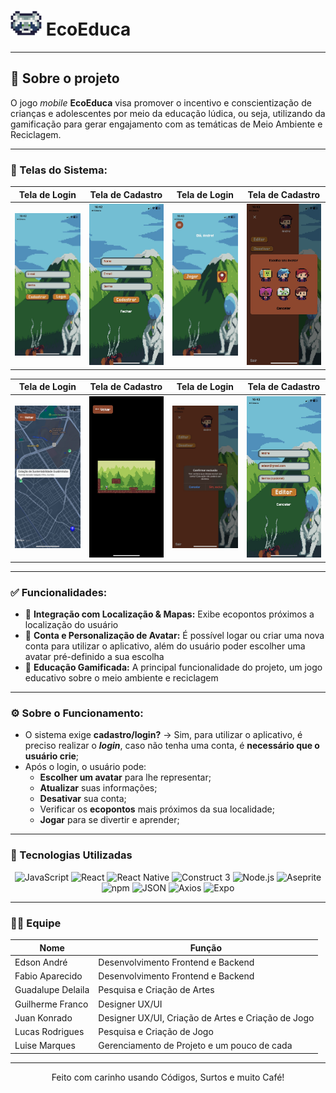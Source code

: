 # ![Logo](./assets/logoGuaxinim.png)  EcoEduca

---

## 📝 Sobre o projeto

O jogo _mobile_ **EcoEduca** visa promover o incentivo e conscientização de crianças e adolescentes por meio da educação lúdica, ou seja, utilizando da gamificação para gerar engajamento com as temáticas de Meio Ambiente e Reciclagem.

---

### 📸 Telas do Sistema:
| **Tela de Login** | **Tela de Cadastro** | **Tela de Login** | **Tela de Cadastro** |
| ----------------- | -------------------- |  ----------------- | -------------------- |
| <img src="./assets/Telas/Login.jpeg" alt="Tela de Login" width="200"> | <img src="./assets/Telas/Cadastro.jpeg" alt="Tela de Cadastro" width="200"> |  <img src="./assets/Telas/Inicio.jpeg" alt="Tela de Inicio" width="200"> |<img src="./assets/Telas/Avatar.jpeg" alt="Tela de Avatar" width="200"> |
  
| **Tela de Login** | **Tela de Cadastro** |   **Tela de Login** | **Tela de Cadastro** |
| ----------------- | -------------------- |  ----------------- | -------------------- |
| <img src="./assets/Telas/Mapa.jpeg" alt="Tela de Mapa" width="200"> |<img src="./assets/Telas/Jogo.jpeg" alt="Tela de Jogo" width="200"> | <img src="./assets/Telas/Exclusao.jpeg" alt="Tela de Exclusão" width="200"> | <img src="./assets/Telas/AlterarCadastro.jpeg" alt="Tela de Alterar Cadastro" width="200"> |

---

### ✅ Funcionalidades:

- 🎯 **Integração com Localização & Mapas:** Exibe ecopontos próximos a localização do usuário
- 🎨 **Conta e Personalização de Avatar:** É possível logar ou criar uma nova conta para utilizar o aplicativo, além do usuário poder escolher uma avatar pré-definido a sua escolha
- 🚀 **Educação Gamificada:** A principal funcionalidade do projeto, um jogo educativo sobre o meio ambiente e reciclagem

---

### ⚙️ Sobre o Funcionamento:

- O sistema exige **cadastro/login?** → Sim, para utilizar o aplicativo, é preciso realizar o **_login_**, caso não tenha uma conta, é **necessário que o usuário crie**;
- Após o login, o usuário pode:
  - **Escolher um avatar** para lhe representar;
  - **Atualizar** suas informações;
  - **Desativar** sua conta;
  - Verificar os **ecopontos** mais próximos da sua localidade;
  - **Jogar** para se divertir e aprender;

---

### 🧪 Tecnologias Utilizadas

<div align="center">

![JavaScript](https://img.shields.io/badge/JavaScript-F7DF1E.svg?style=flat&logo=JavaScript&logoColor=black)
![React](https://img.shields.io/badge/React-61DAFB.svg?style=flat&logo=React&logoColor=black)
![React Native](https://img.shields.io/badge/React_Native-20232A?style=flat&logo=react&logoColor=61DAFB)
![Construct 3](https://img.shields.io/badge/Construct_3-01E2C9?style=flat&logo=Construct%203&logoColor=black)
![Node.js](https://img.shields.io/badge/Node.js-339933?style=flat&logo=node.js&logoColor=white)
![Aseprite](https://img.shields.io/badge/Aseprite-655461?style=flat&logo=Aseprite&logoColor=white)
![npm](https://img.shields.io/badge/npm-CB3837.svg?style=flat&logo=npm&logoColor=white)
![JSON](https://img.shields.io/badge/JSON-9777A8.svg?style=flat&logo=JSON&logoColor=white)
![Axios](https://img.shields.io/badge/Axios-3167EB.svg?style=flat&logo=Axios&logoColor=white)
![Expo](https://img.shields.io/badge/Expo-5A29E4.svg?style=flat&logo=Expo&logoColor=white)

</div>

---

### 👨‍💻 Equipe

| Nome | Função |
|------|--------|
| Edson André | Desenvolvimento Frontend e Backend |
| Fabio Aparecido| Desenvolvimento Frontend e Backend |
| Guadalupe Delaila | Pesquisa e Criação de Artes |
| Guilherme Franco | Designer UX/UI |
| Juan Konrado| Designer UX/UI, Criação de Artes e Criação de Jogo |
| Lucas Rodrigues | Pesquisa e Criação de Jogo |
| Luise Marques | Gerenciamento de Projeto e um pouco de cada |

---

<p align="center">
  Feito com carinho usando Códigos, Surtos e muito Café!
</p>
